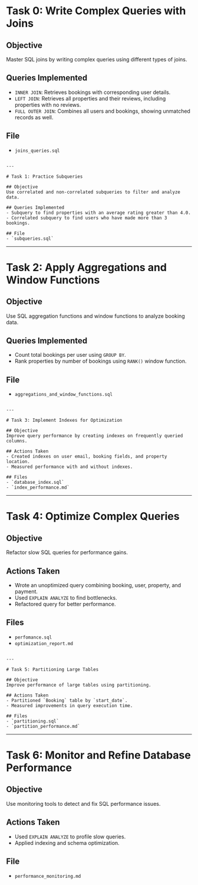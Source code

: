 # Task 0: Write Complex Queries with Joins

## Objective
Master SQL joins by writing complex queries using different types of joins.

## Queries Implemented
- `INNER JOIN`: Retrieves bookings with corresponding user details.
- `LEFT JOIN`: Retrieves all properties and their reviews, including properties with no reviews.
- `FULL OUTER JOIN`: Combines all users and bookings, showing unmatched records as well.

## File
- `joins_queries.sql`
```

---

# Task 1: Practice Subqueries

## Objective
Use correlated and non-correlated subqueries to filter and analyze data.

## Queries Implemented
- Subquery to find properties with an average rating greater than 4.0.
- Correlated subquery to find users who have made more than 3 bookings.

## File
- `subqueries.sql`
```

---

# Task 2: Apply Aggregations and Window Functions

## Objective
Use SQL aggregation functions and window functions to analyze booking data.

## Queries Implemented
- Count total bookings per user using `GROUP BY`.
- Rank properties by number of bookings using `RANK()` window function.

## File
- `aggregations_and_window_functions.sql`
```

---

# Task 3: Implement Indexes for Optimization

## Objective
Improve query performance by creating indexes on frequently queried columns.

## Actions Taken
- Created indexes on user email, booking fields, and property location.
- Measured performance with and without indexes.

## Files
- `database_index.sql`
- `index_performance.md`
```

---


# Task 4: Optimize Complex Queries

## Objective
Refactor slow SQL queries for performance gains.

## Actions Taken
- Wrote an unoptimized query combining booking, user, property, and payment.
- Used `EXPLAIN ANALYZE` to find bottlenecks.
- Refactored query for better performance.

## Files
- `perfomance.sql`
- `optimization_report.md`
```

---

# Task 5: Partitioning Large Tables

## Objective
Improve performance of large tables using partitioning.

## Actions Taken
- Partitioned `Booking` table by `start_date`.
- Measured improvements in query execution time.

## Files
- `partitioning.sql`
- `partition_performance.md`
```

---

# Task 6: Monitor and Refine Database Performance

## Objective
Use monitoring tools to detect and fix SQL performance issues.

## Actions Taken
- Used `EXPLAIN ANALYZE` to profile slow queries.
- Applied indexing and schema optimization.

## File
- `performance_monitoring.md`
```


